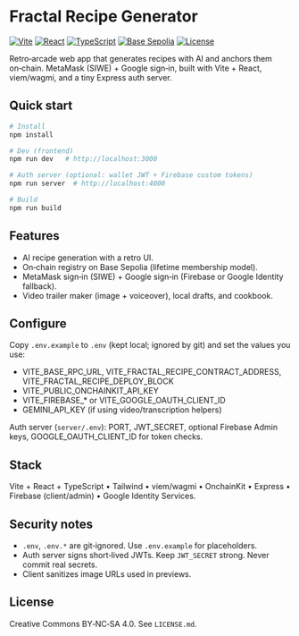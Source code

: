 # Fractal Recipe Generator

[![Vite](https://img.shields.io/badge/Vite-Build-blue)](https://vitejs.dev)
[![React](https://img.shields.io/badge/React-19-blue)](https://react.dev)
[![TypeScript](https://img.shields.io/badge/TypeScript-5-blue)](https://www.typescriptlang.org)
[![Base Sepolia](https://img.shields.io/badge/Base-Sepolia-2b6cff)](https://www.base.org)
[![License](https://img.shields.io/badge/License-CC%20BY--NC--SA%204.0-lightgrey)](LICENSE.md)

Retro‑arcade web app that generates recipes with AI and anchors them on‑chain. MetaMask (SIWE) + Google sign‑in, built with Vite + React, viem/wagmi, and a tiny Express auth server.

## Quick start

```bash
# Install
npm install

# Dev (frontend)
npm run dev   # http://localhost:3000

# Auth server (optional: wallet JWT + Firebase custom tokens)
npm run server  # http://localhost:4000

# Build
npm run build
```

## Features

- AI recipe generation with a retro UI.
- On‑chain registry on Base Sepolia (lifetime membership model).
- MetaMask sign‑in (SIWE) + Google sign‑in (Firebase or Google Identity fallback).
- Video trailer maker (image + voiceover), local drafts, and cookbook.

## Configure

Copy `.env.example` to `.env` (kept local; ignored by git) and set the values you use:

- VITE_BASE_RPC_URL, VITE_FRACTAL_RECIPE_CONTRACT_ADDRESS, VITE_FRACTAL_RECIPE_DEPLOY_BLOCK
- VITE_PUBLIC_ONCHAINKIT_API_KEY
- VITE_FIREBASE_* or VITE_GOOGLE_OAUTH_CLIENT_ID
- GEMINI_API_KEY (if using video/transcription helpers)

Auth server (`server/.env`): PORT, JWT_SECRET, optional Firebase Admin keys, GOOGLE_OAUTH_CLIENT_ID for token checks.

## Stack

Vite + React + TypeScript • Tailwind • viem/wagmi • OnchainKit • Express • Firebase (client/admin) • Google Identity Services.

## Security notes

- `.env`, `.env.*` are git‑ignored. Use `.env.example` for placeholders.
- Auth server signs short‑lived JWTs. Keep `JWT_SECRET` strong. Never commit real secrets.
- Client sanitizes image URLs used in previews.

## License
Creative Commons BY‑NC‑SA 4.0. See `LICENSE.md`.
